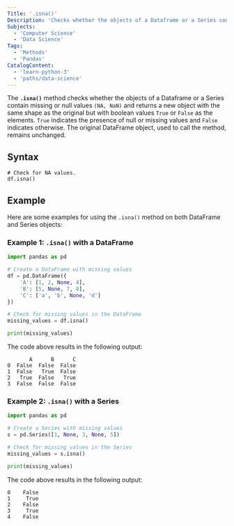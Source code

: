 ```yaml
---
Title: '.isna()'
Description: 'Checks whether the objects of a Dataframe or a Series contain missing or null values and returns a corresponding boolean value.'
Subjects:
  - 'Computer Science'
  - 'Data Science'
Tags:
  - 'Methods'
  - 'Pandas'
CatalogContent:
  - 'learn-python-3'
  - 'paths/data-science'
---
```


The **`.isna()`** method checks whether the objects of a Dataframe or a Series contain missing or null values `(NA, NaN)` and returns a new object with the same shape as the original but with boolean values `True` or `False` as the elements. `True` indicates the presence of null or missing values and `False` indicates otherwise. The original DataFrame object, used to call the method, remains unchanged.

## Syntax

```pseudo
# Check for NA values.
df.isna()
```

## Example

Here are some examples for using the `.isna()` method on both DataFrame and Series objects:

### Example 1: `.isna()` with a DataFrame

```py
import pandas as pd

# Create a DataFrame with missing values
df = pd.DataFrame({
    'A': [1, 2, None, 4],
    'B': [5, None, 7, 8],
    'C': ['a', 'b', None, 'd']
})

# Check for missing values in the DataFrame
missing_values = df.isna()

print(missing_values)
```

The code above results in the following output:

```shell
       A      B      C
0  False  False  False
1  False   True  False
2   True  False   True
3  False  False  False
```

### Example 2: `.isna()` with a Series

```py
import pandas as pd

# Create a Series with missing values
s = pd.Series([1, None, 3, None, 5])

# Check for missing values in the Series
missing_values = s.isna()

print(missing_values)
```

The code above results in the following output:

```shell
0    False
1     True
2    False
3     True
4    False
```
